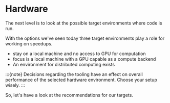 # Hardware

The next level is to look at the possible target environments where code is run.

With the options we've seen today three target environments play a role for working on speedups.

- stay on a local machine and no access to GPU for computation
- focus is a local machine with a GPU capable as a compute backend
- An environment for distributed computing exists

:::{note}
Decisions regarding the tooling have an effect on overall performance of the selected hardware environment.
Choose your setup wisely.
:::

So, let's have a look at the recommendations for our targets.

